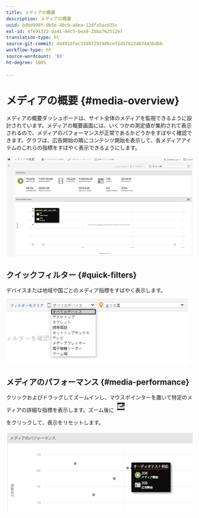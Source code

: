 ```yaml
---
title: メディアの概要
description: メディアの概要
uuid: bdbd998f-9b5e-40c9-a8ea-12dfa5acd35c
exl-id: 4fe91372-da41-44c5-bea9-2bba762512ef
translation-type: ht
source-git-commit: d4491dfec33d8729f40bcef1d57622467443bdbb
workflow-type: ht
source-wordcount: '93'
ht-degree: 100%

---
```


# メディアの概要 {#media-overview}

メディアの概要ダッシュボードは、サイト全体のメディアを監視できるように設計されています。メディアの概要画面には、いくつかの測定値が集約されて表示されるので、メディアのパフォーマンスが正常であるかどうかをすばやく確認できます。グラフは、広告開始の隣にコンテンツ開始を表示して、各メディアアイテムのこれらの指標をすばやく表示できるようにします。

![](assets/media_overview.png)

<!--
![](assets/media_overview.png){width="672px"} 
-->

## クイックフィルター {#quick-filters}

デバイスまたは地域や国ごとのメディア指標をすばやく表示します。

![](assets/video-overview-report-filters.png)

<!--
![](assets/video-overview-report-filters.png){width="400px"}
-->

## メディアのパフォーマンス {#media-performance}

クリックおよびドラッグしてズームインし、マウスポインターを置いて特定のメディアの詳細な指標を表示します。ズーム後に ![](assets/video-overview-report-revert.png)

 をクリックして、表示をリセットします。

![](assets/media_overview_zoom.png)

<!--
![](assets/media_overview_zoom.png){width="400px"}
-->
